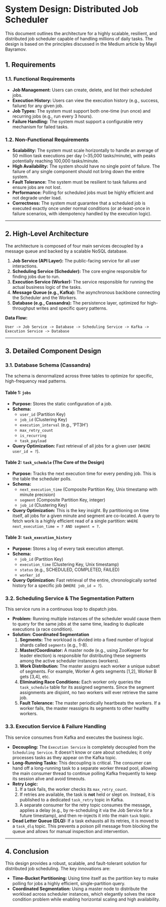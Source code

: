 # System Design: Distributed Job Scheduler

This document outlines the architecture for a highly scalable, resilient, and distributed job scheduler capable of handling millions of daily tasks. The design is based on the principles discussed in the Medium article by Mayil Bayramov.

## 1. Requirements

### 1.1. Functional Requirements
- **Job Management:** Users can create, delete, and list their scheduled jobs.
- **Execution History:** Users can view the execution history (e.g., success, failure) for any given job.
- **Job Types:** The system must support both one-time (run once) and recurring jobs (e.g., run every 3 hours).
- **Failure Handling:** The system must support a configurable retry mechanism for failed tasks.

### 1.2. Non-Functional Requirements
- **Scalability:** The system must scale horizontally to handle an average of 50 million task executions per day (~35,000 tasks/minute), with peaks potentially reaching 100,000 tasks/minute.
- **High Availability:** The system should have no single point of failure. The failure of any single component should not bring down the entire system.
- **Fault Tolerance:** The system must be resilient to task failures and ensure jobs are not lost.
- **Performance:** Polling for scheduled jobs must be highly efficient and not degrade under load.
- **Correctness:** The system must guarantee that a scheduled job is executed exactly once under normal conditions (or at-least-once in failure scenarios, with idempotency handled by the execution logic).

---

## 2. High-Level Architecture

The architecture is composed of four main services decoupled by a message queue and backed by a scalable NoSQL database.

1.  **Job Service (API Layer):** The public-facing service for all user interactions.
2.  **Scheduling Service (Scheduler):** The core engine responsible for finding jobs due to run.
3.  **Execution Service (Worker):** The service responsible for running the actual business logic of the tasks.
4.  **Message Queue (e.g., Kafka):** The asynchronous backbone connecting the Scheduler and the Workers.
5.  **Database (e.g., Cassandra):** The persistence layer, optimized for high-throughput writes and specific query patterns.

**Data Flow:**
```
User -> Job Service -> Database -> Scheduling Service -> Kafka -> Execution Service -> Database
```

---

## 3. Detailed Component Design

### 3.1. Database Schema (Cassandra)

The schema is denormalized across three tables to optimize for specific, high-frequency read patterns.

#### Table 1: `jobs`
- **Purpose:** Stores the static configuration of a job.
- **Schema:**
  - `user_id` (Partition Key)
  - `job_id` (Clustering Key)
  - `execution_interval` (e.g., 'PT3H')
  - `max_retry_count`
  - `is_recurring`
  - `task_payload`
- **Query Optimization:** Fast retrieval of all jobs for a given user (`WHERE user_id = ?`).

#### Table 2: `task_schedule` (The Core of the Design)
- **Purpose:** Tracks the next execution time for every pending job. This is the table the scheduler polls.
- **Schema:**
  - `next_execution_time` (Composite Partition Key, Unix timestamp with minute precision)
  - `segment` (Composite Partition Key, integer)
  - `job_id` (Clustering Key)
- **Query Optimization:** This is the key insight. By partitioning on time itself, all jobs for a given minute and segment are co-located. A query to fetch work is a highly efficient read of a single partition: `WHERE next_execution_time = ? AND segment = ?`.

#### Table 3: `task_execution_history`
- **Purpose:** Stores a log of every task execution attempt.
- **Schema:**
  - `job_id` (Partition Key)
  - `execution_time` (Clustering Key, Unix timestamp)
  - `status` (e.g., SCHEDULED, COMPLETED, FAILED)
  - `worker_id`
- **Query Optimization:** Fast retrieval of the entire, chronologically sorted history for a specific job (`WHERE job_id = ?`).

### 3.2. Scheduling Service & The Segmentation Pattern

This service runs in a continuous loop to dispatch jobs.

- **Problem:** Running multiple instances of the scheduler would cause them to query for the same jobs at the same time, leading to duplicate executions (a race condition).
- **Solution: Coordinated Segmentation**
    1.  **Segments:** The workload is divided into a fixed number of logical shards called `segments` (e.g., 1-8).
    2.  **Master/Coordinator:** A master node (e.g., using ZooKeeper for leader election) is responsible for distributing these segments among the active scheduler instances (workers).
    3.  **Work Distribution:** The master assigns each worker a unique subset of segments. For example, Worker A gets segments [1,2], Worker B gets [3,4], etc.
    4.  **Eliminating Race Conditions:** Each worker only queries the `task_schedule` table for its assigned segments. Since the segment assignments are disjoint, no two workers will ever retrieve the same job.
    5.  **Fault Tolerance:** The master periodically heartbeats the workers. If a worker fails, the master reassigns its segments to other healthy workers.

### 3.3. Execution Service & Failure Handling

This service consumes from Kafka and executes the business logic.

- **Decoupling:** The `Execution Service` is completely decoupled from the `Scheduling Service`. It doesn't know or care about schedules; it only processes tasks as they appear on the Kafka topic.
- **Long-Running Tasks:** This decoupling is critical. The consumer can hand off a long-running task to a separate worker thread pool, allowing the main consumer thread to continue polling Kafka frequently to keep its session alive and avoid timeouts.
- **Retry Logic:**
    1.  If a task fails, the worker checks its `max_retry_count`.
    2.  If retries are available, the task is **not** held or slept on. Instead, it is published to a dedicated `task_retry` topic in Kafka.
    3.  A separate consumer for the retry topic consumes the message, applies a delay (e.g., by re-scheduling it via the Job Service for a future timestamp), and then re-injects it into the main `task` topic.
- **Dead Letter Queue (DLQ):** If a task exhausts all its retries, it is moved to a `task_dlq` topic. This prevents a poison pill message from blocking the queue and allows for manual inspection and intervention.

---

## 4. Conclusion

This design provides a robust, scalable, and fault-tolerant solution for distributed job scheduling. The key innovations are:

- **Time-Bucket Partitioning:** Using time itself as the partition key to make polling for jobs a highly efficient, single-partition query.
- **Coordinated Segmentation:** Using a master node to distribute the workload across scheduler instances, which elegantly solves the race condition problem while enabling horizontal scaling and high availability.
